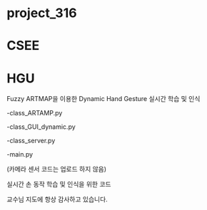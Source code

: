 # project_316
# CSEE
# HGU

Fuzzy ARTMAP을 이용한 Dynamic Hand Gesture 실시간 학습 및 인식

-class_ARTAMP.py

-class_GUI_dynamic.py

-class_server.py

-main.py

(카메라 센서 코드는 업로드 하지 않음)


실시간 손 동작 학습 및 인식을 위한 코드

교수님 지도에 항상 감사하고 있습니다.
